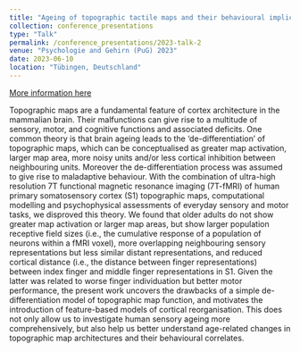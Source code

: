 ```yaml
---
title: "Ageing of topographic tactile maps and their behavioural implications"
collection: conference_presentations
type: "Talk"
permalink: /conference_presentations/2023-talk-2
venue: "Psychologie and Gehirn (PuG) 2023"
date: 2023-06-10
location: "Tübingen, Deutschland"
---
```


[More information here](https://pug2023.de/home/en/)

Topographic maps are a fundamental feature of cortex architecture in the mammalian brain. Their malfunctions can give rise to a multitude of sensory, motor, and cognitive functions and associated deficits. One common theory is that brain ageing leads to the ‘de-differentiation’ of topographic maps, which can be conceptualised as greater map activation, larger map area, more noisy units and/or less cortical inhibition between neighbouring units. Moreover the de-differentiation process was assumed to give rise to maladaptive behaviour. With the combination of ultra-high resolution 7T functional magnetic resonance imaging (7T-fMRI) of human primary somatosensory cortex (S1) topographic maps, computational modelling and psychophysical assessments of everyday sensory and motor tasks, we disproved this theory. We found that older adults do not show greater map activation or larger map areas, but show larger population receptive field sizes (i.e., the cumulative response of a population of neurons within a fMRI voxel), more overlapping neighbouring sensory representations but less similar distant representations, and reduced cortical distance (i.e., the distance between finger representations) between index finger and middle finger representations in S1. Given the latter was related to worse finger individuation but better motor performance, the present work uncovers the drawbacks of a simple de-differentiation model of topographic map function, and motivates the introduction of feature-based models of cortical reorganisation. This does not only allow us to investigate human sensory ageing more comprehensively, but also help us better understand age-related changes in topographic map architectures and their behavioural correlates.
